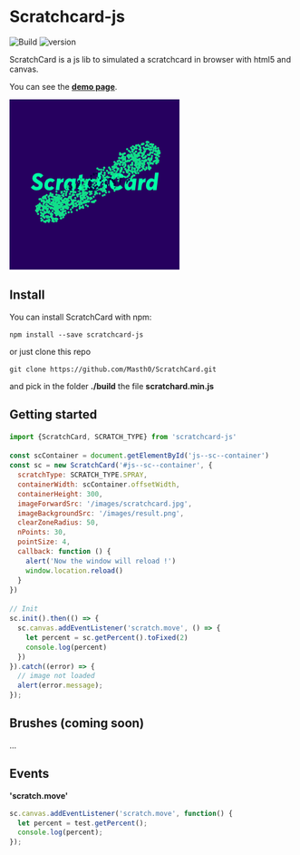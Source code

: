 # Scratchcard-js 
![Build](https://travis-ci.org/Masth0/ScratchCard.svg?branch=v2)
![version](https://img.shields.io/npm/v/scratchcard-js.svg)

ScratchCard is a js lib to simulated a scratchcard in browser with html5 and canvas.

You can see the [**demo page**](https://masth0.github.io/ScratchCard/).

![version](scratchcard-js.png)

## Install
You can install ScratchCard with npm:
```
npm install --save scratchcard-js
```
or just clone this repo
```
git clone https://github.com/Masth0/ScratchCard.git
```
and pick in the folder **./build** the file **scratchard.min.js**

## Getting started

```js
import {ScratchCard, SCRATCH_TYPE} from 'scratchcard-js'

const scContainer = document.getElementById('js--sc--container')
const sc = new ScratchCard('#js--sc--container', {
  scratchType: SCRATCH_TYPE.SPRAY,
  containerWidth: scContainer.offsetWidth,
  containerHeight: 300,
  imageForwardSrc: '/images/scratchcard.jpg',
  imageBackgroundSrc: '/images/result.png',
  clearZoneRadius: 50,
  nPoints: 30,
  pointSize: 4,
  callback: function () {
    alert('Now the window will reload !')
    window.location.reload()
  }
})

// Init
sc.init().then(() => {
  sc.canvas.addEventListener('scratch.move', () => {
    let percent = sc.getPercent().toFixed(2)
    console.log(percent)
  })
}).catch((error) => {
  // image not loaded
  alert(error.message);
});
```

## Brushes (coming soon)
...

## Events
**'scratch.move'**
```js
sc.canvas.addEventListener('scratch.move', function() {
  let percent = test.getPercent();
  console.log(percent);
});
```